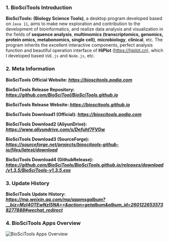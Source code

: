 ### 1. BioSciTools Introduction
**BioSciTools: (Biology Science Tools)**, a desktop program developed based on `Java 11`, aims to make new exploration and contribution to the development of bioinformatics, and realize data analysis and visualization in the fields of **sequence analysis**, **multimomics (transcriptomics, genomics, protein omics, metabonomics, single cell)**, **microbiology**, **clinical**, etc. The program inherits the excellent interactive components, perfect analysis function and beautiful operation interface of **HiPlot** (https://hiplot.cn), which I developed based `VUE.js` and `Node.js`, etc.

### 2. Meta Information
**BioSciTools Official Website: _https://bioscitools.podia.com_**

**BioSciTools Release Repository: _https://github.com/BioSciTool/BioSciTools.github.io_**

**BioSciTools Release Website: _https://bioscitools.github.io_**

**BioSciTools Download1 (Official): _https://bioscitools.podia.com_**

**BioSciTools Download2 (AliyunDrive): _https://www.aliyundrive.com/s/Defuhf7FVGw_**

**BioSciTools Download3 (SourceForge): _https://sourceforge.net/projects/bioscitools-github-io/files/latest/download_**

**BioSciTools Download4 (GithubRelease): _https://github.com/BioSciTools/BioSciTools.github.io/releases/download/v1.3.5/BioSciTools-v1.3.5.exe_**

### 3. Update History
**BioSciTools Update History: _https://mp.weixin.qq.com/mp/appmsgalbum?__biz=MzI4OTEwNzI5NA==&action=getalbum&album_id=2601226535738277888#wechat_redirect_**

### 4. BioSciTools Apps Overview
![BioSciTools Apps Overview](https://mmbiz.qpic.cn/mmbiz_png/2kzTYj03uPChs9VVPiakP6YIAfLqSIWTKj2n5KWHEsVXhep3cibA8IvyFv1ZgmiakBSIbpyxgA3ILZl7Wv04ybxPQ/640?wx_fmt=png&wxfrom=5&wx_lazy=1&wx_co=1)
